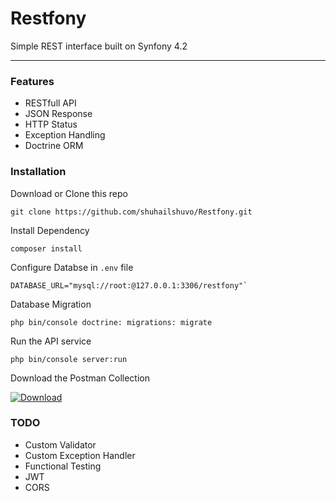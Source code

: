 # Restfony 
Simple REST interface built on Synfony 4.2

------------

### Features
* RESTfull API
* JSON Response
* HTTP Status
* Exception Handling
* Doctrine ORM

### Installation
Download or Clone this repo
```
git clone https://github.com/shuhailshuvo/Restfony.git
```
Install Dependency

```
composer install
```

Configure Databse in `.env` file

```
DATABASE_URL="mysql://root:@127.0.0.1:3306/restfony"`
```

Database Migration

```
php bin/console doctrine: migrations: migrate
```

Run the API service

```
php bin/console server:run
```

Download the Postman Collection

[![Download](https://addons-media.operacdn.com/media/extensions/45/130645/1.0.8-rev1/icons/icon_64x64_f5afb36b86cd5d8f4b5de581d6d0da2b.png)](https://www.getpostman.com/collections/4139657aad11d5e1e753 "Download")


### TODO
* Custom Validator
* Custom Exception Handler
* Functional Testing
* JWT
* CORS
